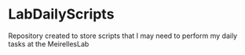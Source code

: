 # LabDailyScripts
Repository created to store scripts that I may need to perform my daily tasks at the MeirellesLab

